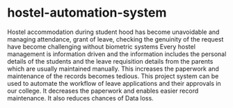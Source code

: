 # hostel-automation-system
Hostel accommodation during student hood has become unavoidable and managing attendance, grant of leave, checking the genuinity of the request have become challenging without biometric systems Every hostel management is information driven and the information includes the personal details of the students and the leave requisition details from the parents which are usually maintained manually. This increases the paperwork and maintenance of the records becomes tedious. This project system can be used to automate the workflow of leave applications and their approvals in our college. It decreases the paperwork and enables easier record maintenance. It also reduces chances of Data loss.
